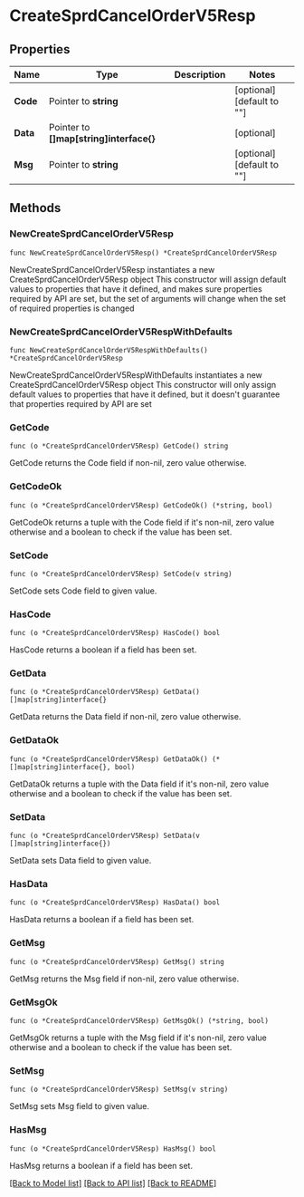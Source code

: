 # CreateSprdCancelOrderV5Resp

## Properties

Name | Type | Description | Notes
------------ | ------------- | ------------- | -------------
**Code** | Pointer to **string** |  | [optional] [default to ""]
**Data** | Pointer to **[]map[string]interface{}** |  | [optional] 
**Msg** | Pointer to **string** |  | [optional] [default to ""]

## Methods

### NewCreateSprdCancelOrderV5Resp

`func NewCreateSprdCancelOrderV5Resp() *CreateSprdCancelOrderV5Resp`

NewCreateSprdCancelOrderV5Resp instantiates a new CreateSprdCancelOrderV5Resp object
This constructor will assign default values to properties that have it defined,
and makes sure properties required by API are set, but the set of arguments
will change when the set of required properties is changed

### NewCreateSprdCancelOrderV5RespWithDefaults

`func NewCreateSprdCancelOrderV5RespWithDefaults() *CreateSprdCancelOrderV5Resp`

NewCreateSprdCancelOrderV5RespWithDefaults instantiates a new CreateSprdCancelOrderV5Resp object
This constructor will only assign default values to properties that have it defined,
but it doesn't guarantee that properties required by API are set

### GetCode

`func (o *CreateSprdCancelOrderV5Resp) GetCode() string`

GetCode returns the Code field if non-nil, zero value otherwise.

### GetCodeOk

`func (o *CreateSprdCancelOrderV5Resp) GetCodeOk() (*string, bool)`

GetCodeOk returns a tuple with the Code field if it's non-nil, zero value otherwise
and a boolean to check if the value has been set.

### SetCode

`func (o *CreateSprdCancelOrderV5Resp) SetCode(v string)`

SetCode sets Code field to given value.

### HasCode

`func (o *CreateSprdCancelOrderV5Resp) HasCode() bool`

HasCode returns a boolean if a field has been set.

### GetData

`func (o *CreateSprdCancelOrderV5Resp) GetData() []map[string]interface{}`

GetData returns the Data field if non-nil, zero value otherwise.

### GetDataOk

`func (o *CreateSprdCancelOrderV5Resp) GetDataOk() (*[]map[string]interface{}, bool)`

GetDataOk returns a tuple with the Data field if it's non-nil, zero value otherwise
and a boolean to check if the value has been set.

### SetData

`func (o *CreateSprdCancelOrderV5Resp) SetData(v []map[string]interface{})`

SetData sets Data field to given value.

### HasData

`func (o *CreateSprdCancelOrderV5Resp) HasData() bool`

HasData returns a boolean if a field has been set.

### GetMsg

`func (o *CreateSprdCancelOrderV5Resp) GetMsg() string`

GetMsg returns the Msg field if non-nil, zero value otherwise.

### GetMsgOk

`func (o *CreateSprdCancelOrderV5Resp) GetMsgOk() (*string, bool)`

GetMsgOk returns a tuple with the Msg field if it's non-nil, zero value otherwise
and a boolean to check if the value has been set.

### SetMsg

`func (o *CreateSprdCancelOrderV5Resp) SetMsg(v string)`

SetMsg sets Msg field to given value.

### HasMsg

`func (o *CreateSprdCancelOrderV5Resp) HasMsg() bool`

HasMsg returns a boolean if a field has been set.


[[Back to Model list]](../README.md#documentation-for-models) [[Back to API list]](../README.md#documentation-for-api-endpoints) [[Back to README]](../README.md)



